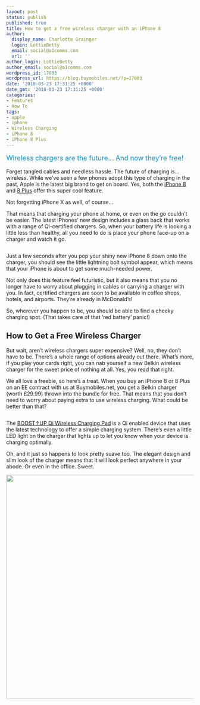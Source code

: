 ```yaml
---
layout: post
status: publish
published: true
title: How to get a free wireless charger with an iPhone 8
author:
  display_name: Charlotte Grainger
  login: LottieBetty
  email: social@a1comms.com
  url: ''
author_login: LottieBetty
author_email: social@a1comms.com
wordpress_id: 17003
wordpress_url: https://blog.buymobiles.net/?p=17003
date: '2018-03-23 17:31:25 +0000'
date_gmt: '2018-03-23 17:31:25 +0000'
categories:
- Features
- How To
tags:
- apple
- iphone
- Wireless Charging
- iPhone 8
- iPhone 8 Plus
---
```

<p><span class="postStandFirst" style="color: #0896d5; line-height: 26px; font-size: 18px;">Wireless chargers are the future&hellip; And now they&rsquo;re free!</span></p>
<p>Forget tangled cables and needless hassle. The future of charging is&hellip; wireless. While we&rsquo;ve seen a few phones adopt this type of charging in the past, Apple is the latest big brand to get on board. Yes, both the <a href="https://www.buymobiles.net/apple/iphone-8-64gb-space-grey" target="_blank" rel="noopener noreferrer">iPhone 8</a> and <a href="https://www.buymobiles.net/apple/iphone-8-plus-64gb-space-grey" target="_blank" rel="noopener noreferrer">8 Plus</a> offer this super cool feature.</p>
<p>Not forgetting iPhone X as well, of course&hellip;</p>
<p>That means that charging your phone at home, or even on the go couldn&rsquo;t be easier. The latest iPhones&rsquo; new design includes a glass back that works with a range of Qi-certified chargers. So, when your battery life is looking a little less than healthy, all you need to do is place your phone face-up on a charger and watch it go.</p>
<p><img class="aligncenter size-full wp-image-17008" src="https://lh3.googleusercontent.com/wjQYFAWbVHpBKuKGYiJ6MmzyYET93F3eQT8TYqfKfuUjNYaUxydT5qt9KwfScEB_fgSsJbO_88vkqFqkmR-mprkP=s0" alt="" /></p>
<p>Just a few seconds after you pop your shiny new iPhone 8 down onto the charger, you should see the little lightning bolt symbol appear, which means that your iPhone is about to get some much-needed power.</p>
<p>Not only does this feature feel futuristic, but it also means that you no longer have to worry about plugging in cables or carrying a charger with you. In fact, certified chargers are soon to be available in coffee shops, hotels, and airports. They&rsquo;re already in McDonald&rsquo;s!</p>
<p>So, wherever you happen to be, you should be able to find a cheeky charging spot. (That takes care of that &lsquo;red battery&rsquo; panic!)</p>
<h2>How to Get a Free Wireless Charger</h2>
<p>But wait, aren&rsquo;t wireless chargers super expensive? Well, no, they don&rsquo;t have to be. There&rsquo;s a whole range of options already out there. What&rsquo;s more, if you play your cards right, you can nab yourself a new Belkin wireless charger for the sweet price of nothing at all. Yes, you read that right.</p>
<p>We all love a freebie, so here&rsquo;s a treat. When you buy an iPhone 8 or 8 Plus on an EE contract with us at Buymobiles.net, you get a Belkin charger (worth &pound;29.99) thrown into the bundle for free. That means that you don&rsquo;t need to worry about paying extra to use wireless charging. What could be better than that?</p>
<p><img class="aligncenter size-full wp-image-17007" src="https://lh3.googleusercontent.com/fp21TC-I8TeFCkjz15f4qPMt2hK0aghCrYgfw-z_gsqs3mMv7G1cHBgYY28CSO15GsyIjXzLb2uGC1LC1rkokOA=s0" alt="" /></p>
<p>The <a href="http://www.belkin.com/uk/p/P-F8M747/" target="_blank" rel="noopener noreferrer">BOOST&uarr;UP Qi Wireless Charging Pad</a> is a Qi enabled device that uses the latest technology to offer a simple charging system. There&rsquo;s even a little LED light on the charger that lights up to let you know when your device is charging optimally.</p>
<p>Oh, and it just so happens to look pretty suave too. The elegant design and slim look of the charger means that it will look perfect anywhere in your abode. Or even in the office. Sweet.</p>
<p><a href="https://www.buymobiles.net/apple" target="_blank" rel="noopener noreferrer"><img class="aligncenter wp-image-15907 size-full" src="https://a1comms-blog-buymobiles.storage.googleapis.com/iphone-deals.jpg" alt="" width="600" height="600" /></a></p>
